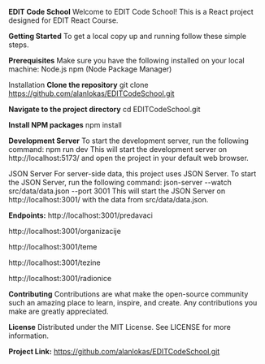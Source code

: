 **EDIT Code School**
Welcome to EDIT Code School! This is a React project designed for EDIT React Course.

**Getting Started**
To get a local copy up and running follow these simple steps.

**Prerequisites**
Make sure you have the following installed on your local machine:
Node.js
npm (Node Package Manager)

Installation
**Clone the repository**
git clone https://github.com/alanlokas/EDITCodeSchool.git

**Navigate to the project directory**
cd EDITCodeSchool.git

**Install NPM packages**
npm install

**Development Server**
To start the development server, run the following command:
npm run dev
This will start the development server on http://localhost:5173/ and open the project in your default web browser.

JSON Server
For server-side data, this project uses JSON Server. To start the JSON Server, run the following command:
json-server --watch src/data/data.json --port 3001
This will start the JSON Server on http://localhost:3001/ with the data from src/data/data.json.

**Endpoints:**
http://localhost:3001/predavaci

http://localhost:3001/organizacije

http://localhost:3001/teme

http://localhost:3001/tezine

http://localhost:3001/radionice

**Contributing**
Contributions are what make the open-source community such an amazing place to learn, inspire, and create. Any contributions you make are greatly appreciated.

**License**
Distributed under the MIT License. See LICENSE for more information.

**Project Link:** https://github.com/alanlokas/EDITCodeSchool.git
